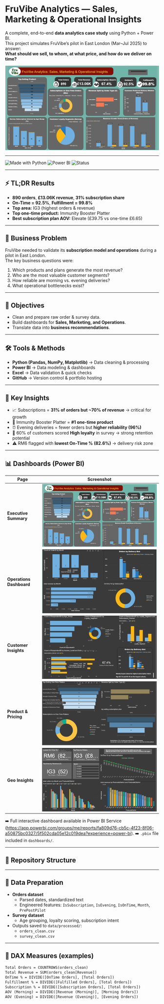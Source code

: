 # FruVibe Analytics — Sales, Marketing & Operational Insights  

A complete, end-to-end **data analytics case study** using Python + Power BI.  
This project simulates FruVibe’s pilot in East London (Mar–Jul 2025) to answer:  
**What should we sell, to whom, at what price, and how do we deliver on time?**

<p align="center">
  <img src="screenshots/executive_summary.png" alt="Executive Summary Dashboard" width="900">
</p>

---

![Made with Python](https://img.shields.io/badge/Made%20with-Python-blue)
![Power BI](https://img.shields.io/badge/Visualized%20in-Power%20BI-yellow)
![Status](https://img.shields.io/badge/Project-Portfolio-success)

---

## ⚡ TL;DR Results
- **890 orders**, **£13.06K revenue**, **31% subscription share**  
- **On-Time = 92.5%**, **Fulfillment = 99.8%**  
- **Top area:** IG3 (highest orders & revenue)  
- **Top one-time product:** Immunity Booster Platter  
- **Best subscription plan AOV:** Elevate (£39.75 vs one-time £6.65)  

---

## 🚀 Business Problem
FruVibe needed to validate its **subscription model and operations** during a pilot in East London.  
The key business questions were:
1. Which products and plans generate the most revenue?  
2. Who are the most valuable customer segments?  
3. How reliable are morning vs. evening deliveries?  
4. What operational bottlenecks exist?  

---

## 🎯 Objectives
- Clean and prepare raw order & survey data.  
- Build dashboards for **Sales, Marketing, and Operations**.  
- Translate data into **business recommendations**.  

---

## 🛠 Tools & Methods
- **Python (Pandas, NumPy, Matplotlib)** → Data cleaning & processing  
- **Power BI** → Data modeling & dashboards  
- **Excel** → Data validation & quick checks  
- **GitHub** → Version control & portfolio hosting  

---

## 🔑 Key Insights
- 📈 Subscriptions = **31% of orders but ~70% of revenue** → critical for growth  
- 🍓 Immunity Booster Platter = **#1 one-time product**  
- ⏰ Evening deliveries = fewer orders but **higher reliability (96%)**  
- 🛒 60% of customers scored **High loyalty** in survey → strong retention potential  
- ⚠️ RM6 flagged with **lowest On-Time % (82.6%)** → delivery risk zone  

---

## 📊 Dashboards (Power BI)

| Page | Screenshot |
|------|------------|
| **Executive Summary** | ![Executive Summary Dashboard](screenshots/executive_summary.png) |
| **Operations Dashboard** | ![Operations Dashboard](screenshots/operations.png) |
| **Customer Insights** | ![Customer Insights Dashboard](screenshots/customer_insights.png) |
| **Product & Pricing** | ![Product & Pricing Dashboard](screenshots/product_pricing.png) |
| **Geo Insights** | ![Geo Insights Dashboard](screenshots/geo_insights.png) |

➡️ Full interactive dashboard available in Power BI Service (https://app.powerbi.com/groups/me/reports/fa809d76-cb5c-4f23-8f06-a50875bc0327/5f502cda05e12c019dea?experience=power-bi).
➡️ `.pbix` file included in `dashboards/`.

---

## 📂 Repository Structure

---

## 🧹 Data Preparation
- **Orders dataset**  
  - Parsed dates, standardized text  
  - Engineered features: `IsSubscription`, `IsEvening`, `IsOnTime`, `Month`, `PrePostPilot`  
- **Survey dataset**  
  - Age grouping, loyalty scoring, subscription intent  
- Outputs saved to `data/processed/`:  
  - `orders_clean.csv`  
  - `survey_clean.csv`  

---

## 🧮 DAX Measures (examples)
```DAX
Total Orders = COUNTROWS(orders_clean)
Total Revenue = SUM(orders_clean[Revenue])
OnTime % = DIVIDE([OnTime Orders], [Total Orders])
Fulfillment % = DIVIDE([Fulfilled Orders], [Total Orders])
Subscription % = DIVIDE([Subscription Orders], [Total Orders])
AOV (Morning) = DIVIDE([Revenue (Morning)], [Morning Orders])
AOV (Evening) = DIVIDE([Revenue (Evening)], [Evening Orders])
